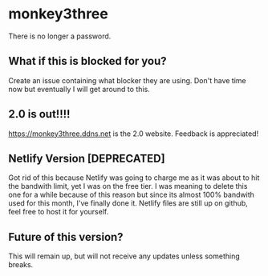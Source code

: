 # monkey3three
There is no longer a password.

## What if this is blocked for you?

Create an issue containing what blocker they are using. Don't have time now but eventually I will get around to this.

## 2.0 is out!!!!
https://monkey3three.ddns.net is the 2.0 website. Feedback is appreciated!

## Netlify Version [DEPRECATED]

Got rid of this because Netlify was going to charge me as it was about to hit the bandwith limit, yet I was on the free tier. I was meaning to delete this one for a while because of this reason but since its almost 
100% bandwith used for this month, I've finally done it. Netlify files are still up on github, feel free to host it for yourself.

## Future of this version?
This will remain up, but will not receive any updates unless something breaks.

